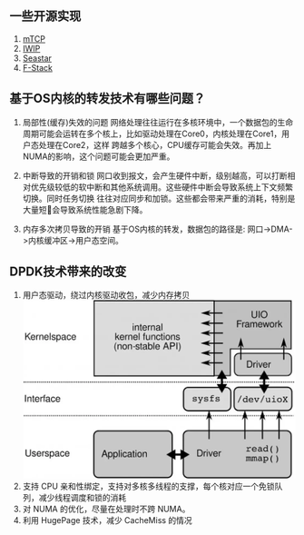 ## 一些开源实现
1. [mTCP](https://github.com/eunyoung14/mtcp/blob/master/README)
2. [IWIP](http://git.savannah.gnu.org/cgit/lwip.git/tree/README)
3. [Seastar](http://www.seastar-project.org/)
4. [F-Stack](https://github.com/f-stack/f-stack)

## 基于OS内核的转发技术有哪些问题？
1. 局部性(缓存)失效的问题
网络处理往往运行在多核环境中，一个数据包的生命周期可能会运转在多个核上，比如驱动处理在Core0，内核处理在Core1，用户态处理在Core2，这样
跨越多个核心，CPU缓存可能会失效。再加上NUMA的影响，这个问题可能会更加严重。

2. 中断导致的开销和锁
网口收到报文，会产生硬件中断，级别越高，可以打断相对优先级较低的软中断和其他系统调用。这些硬件中断会导致系统上下文频繁切换。同时任务切换
往往对应同步和加锁。这些都会带来严重的消耗，特别是大量短🔗会导致系统性能急剧下降。

3. 内存多次拷贝导致的开销
基于OS内核的转发，数据包的路径是: 网口->DMA->内核缓冲区->用户态空间。

## DPDK技术带来的改变
1. 用户态驱动，绕过内核驱动收包，减少内存拷贝
![stack dpdk](dpdk-stack.png)
2. 支持 CPU 亲和性绑定，支持对多核多线程的支撑，每个核对应一个免锁队列，减少线程调度和锁的消耗
3. 对 NUMA 的优化，尽量在处理时不跨 NUMA。
4. 利用 HugePage 技术，减少 CacheMiss 的情况
